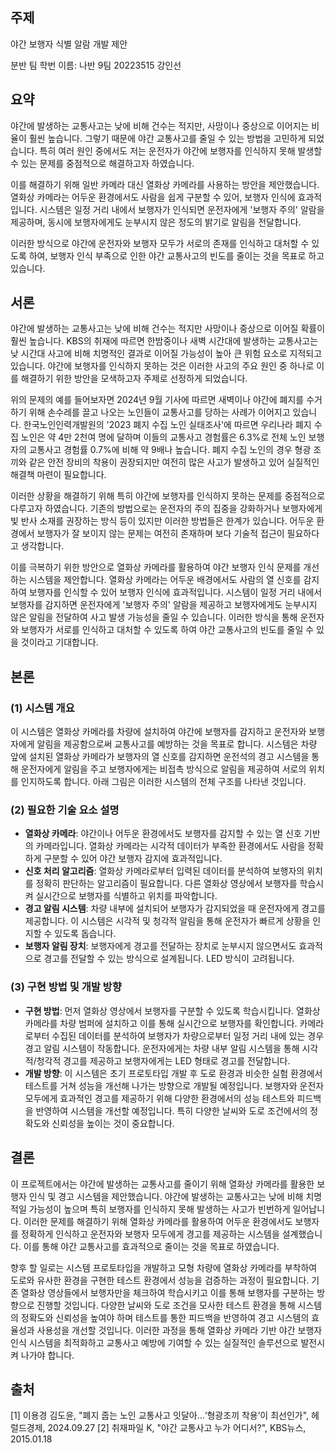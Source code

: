 ## 주제

야간 보행자 식별 알람 개발 제안

분반 팀 학번 이름: 나반 9팀 20223515 강인선

## 요약

 야간에 발생하는 교통사고는 낮에 비해 건수는 적지만, 사망이나 중상으로 이어지는 비율이 훨씬 높습니다. 그렇기 때문에 야간 교통사고를 줄일 수 있는 방법을 고민하게 되었습니다. 특히 여러 원인 중에서도 저는 운전자가 야간에 보행자를 인식하지 못해 발생할 수 있는 문제를 중점적으로 해결하고자 하였습니다.

 이를 해결하기 위해 일반 카메라 대신 열화상 카메라를 사용하는 방안을 제안했습니다. 열화상 카메라는 어두운 환경에서도 사람을 쉽게 구분할 수 있어, 보행자 인식에 효과적입니다. 시스템은 일정 거리 내에서 보행자가 인식되면 운전자에게 '보행자 주의' 알람을 제공하며, 동시에 보행자에게도 눈부시지 않은 정도의 밝기로 알림을 전달합니다.

 이러한 방식으로 야간에 운전자와 보행자 모두가 서로의 존재를 인식하고 대처할 수 있도록 하여, 보행자 인식 부족으로 인한 야간 교통사고의 빈도를 줄이는 것을 목표로 하고 있습니다.

## 서론

 야간에 발생하는 교통사고는 낮에 비해 건수는 적지만 사망이나 중상으로 이어질 확률이 훨씬 높습니다. KBS의 취재에 따르면 한밤중이나 새벽 시간대에 발생하는 교통사고는 낮 시간대 사고에 비해 치명적인 결과로 이어질 가능성이 높아 큰 위험 요소로 지적되고 있습니다. 야간에 보행자를 인식하지 못하는 것은 이러한 사고의 주요 원인 중 하나로 이를 해결하기 위한 방안을 모색하고자 주제로 선정하게 되었습니다.

 위의 문제의 예를 들어보자면 2024년 9월 기사에 따르면 새벽이나 야간에 폐지를 수거하기 위해 손수레를 끌고 나오는 노인들이 교통사고를 당하는 사례가 이어지고 있습니다. 한국노인인력개발원의 '2023 폐지 수집 노인 실태조사'에 따르면 우리나라 폐지 수집 노인은 약 4만 2천여 명에 달하며 이들의 교통사고 경험률은 6.3%로 전체 노인 보행자의 교통사고 경험률 0.7%에 비해 약 9배나 높습니다. 폐지 수집 노인의 경우 형광 조끼와 같은 안전 장비의 착용이 권장되지만 여전히 많은 사고가 발생하고 있어 실질적인 해결책 마련이 필요합니다.

 이러한 상황을 해결하기 위해 특히 야간에 보행자를 인식하지 못하는 문제를 중점적으로 다루고자 하였습니다. 기존의 방법으로는 운전자의 주의 집중을 강화하거나 보행자에게 빛 반사 소재를 권장하는 방식 등이 있지만 이러한 방법들은 한계가 있습니다. 어두운 환경에서 보행자가 잘 보이지 않는 문제는 여전히 존재하며 보다 기술적 접근이 필요하다고 생각합니다.

 이를 극복하기 위한 방안으로 열화상 카메라를 활용하여 야간 보행자 인식 문제를 개선하는 시스템을 제안합니다. 열화상 카메라는 어두운 배경에서도 사람의 열 신호를 감지하여 보행자를 인식할 수 있어 보행자 인식에 효과적입니다. 시스템이 일정 거리 내에서 보행자를 감지하면 운전자에게 '보행자 주의' 알람을 제공하고 보행자에게도 눈부시지 않은 알림을 전달하여 사고 발생 가능성을 줄일 수 있습니다. 이러한 방식을 통해 운전자와 보행자가 서로를 인식하고 대처할 수 있도록 하여 야간 교통사고의 빈도를 줄일 수 있을 것이라고 기대합니다.

## 본론

### (1) 시스템 개요

 이 시스템은 열화상 카메라를 차량에 설치하여 야간에 보행자를 감지하고 운전자와 보행자에게 알림을 제공함으로써 교통사고를 예방하는 것을 목표로 합니다. 시스템은 차량 앞에 설치된 열화상 카메라가 보행자의 열 신호를 감지하면 운전석의 경고 시스템을 통해 운전자에게 알림을 주고 보행자에게는 비접촉 방식으로 알림을 제공하여 서로의 위치를 인지하도록 합니다. 아래 그림은 이러한 시스템의 전체 구조를 나타낸 것입니다.

### (2) 필요한 기술 요소 설명

- **열화상 카메라**: 야간이나 어두운 환경에서도 보행자를 감지할 수 있는 열 신호 기반의 카메라입니다. 열화상 카메라는 시각적 데이터가 부족한 환경에서도 사람을 정확하게 구분할 수 있어 야간 보행자 감지에 효과적입니다.
- **신호 처리 알고리즘**: 열화상 카메라로부터 입력된 데이터를 분석하여 보행자의 위치를 정확히 판단하는 알고리즘이 필요합니다. 다른 열화상 영상에서 보행자를 학습시켜 실시간으로 보행자를 식별하고 위치를 파악합니다.
- **경고 알림 시스템**: 차량 내부에 설치되어 보행자가 감지되었을 때 운전자에게 경고를 제공합니다. 이 시스템은 시각적 및 청각적 알림을 통해 운전자가 빠르게 상황을 인지할 수 있도록 돕습니다.
- **보행자 알림 장치**: 보행자에게 경고를 전달하는 장치로 눈부시지 않으면서도 효과적으로 경고를 전달할 수 있는 방식으로 설계됩니다. LED 방식이 고려됩니다.

### (3) 구현 방법 및 개발 방향

- **구현 방법**: 먼저 열화상 영상에서 보행자를 구분할 수 있도록 학습시킵니다. 열화상 카메라를 차량 범퍼에 설치하고 이를 통해 실시간으로 보행자를 확인합니다. 카메라로부터 수집된 데이터를 분석하여 보행자가 차량으로부터 일정 거리 내에 있는 경우 경고 알림 시스템이 작동합니다. 운전자에게는 차량 내부 알림 시스템을 통해 시각적/청각적 경고를 제공하고 보행자에게는 LED 형태로 경고를 전달합니다.
- **개발 방향**: 이 시스템은 초기 프로토타입 개발 후 도로 환경과 비슷한 실험 환경에서 테스트를 거쳐 성능을 개선해 나가는 방향으로 개발될 예정입니다. 보행자와 운전자 모두에게 효과적인 경고를 제공하기 위해 다양한 환경에서의 성능 테스트와 피드백을 반영하여 시스템을 개선할 예정입니다. 특히 다양한 날씨와 도로 조건에서의 정확도와 신뢰성을 높이는 것이 중요합니다.

## 결론

 이 프로젝트에서는 야간에 발생하는 교통사고를 줄이기 위해 열화상 카메라를 활용한 보행자 인식 및 경고 시스템을 제안했습니다. 야간에 발생하는 교통사고는 낮에 비해 치명적일 가능성이 높으며 특히 보행자를 인식하지 못해 발생하는 사고가 빈번하게 일어납니다. 이러한 문제를 해결하기 위해 열화상 카메라를 활용하여 어두운 환경에서도 보행자를 정확하게 인식하고 운전자와 보행자 모두에게 경고를 제공하는 시스템을 설계했습니다. 이를 통해 야간 교통사고를 효과적으로 줄이는 것을 목표로 하였습니다.

 향후 할 일로는 시스템 프로토타입을 개발하고 모형 차량에 열화상 카메라를 부착하여 도로와 유사한 환경을 구현한 테스트 환경에서 성능을 검증하는 과정이 필요합니다. 기존 열화상 영상들에서 보행자만을 체크하여 학습시키고 이를 통해 보행자를 구분하는 방향으로 진행할 것입니다. 다양한 날씨와 도로 조건을 모사한 테스트 환경을 통해 시스템의 정확도와 신뢰성을 높여야 하며 테스트를 통한 피드백을 반영하여 경고 시스템의 효율성과 사용성을 개선할 것입니다. 이러한 과정을 통해 열화상 카메라 기반 야간 보행자 인식 시스템을 최적화하고 교통사고 예방에 기여할 수 있는 실질적인 솔루션으로 발전시켜 나가야 합니다.

## 출처

 [1] 이용경 김도윤, "폐지 줍는 노인 교통사고 잇달아…‘형광조끼 착용’이 최선인가", 헤럴드경제, 2024.09.27
 [2] 취재파일 K, "야간 교통사고 누가 어디서?", KBS뉴스, 2015.01.18
